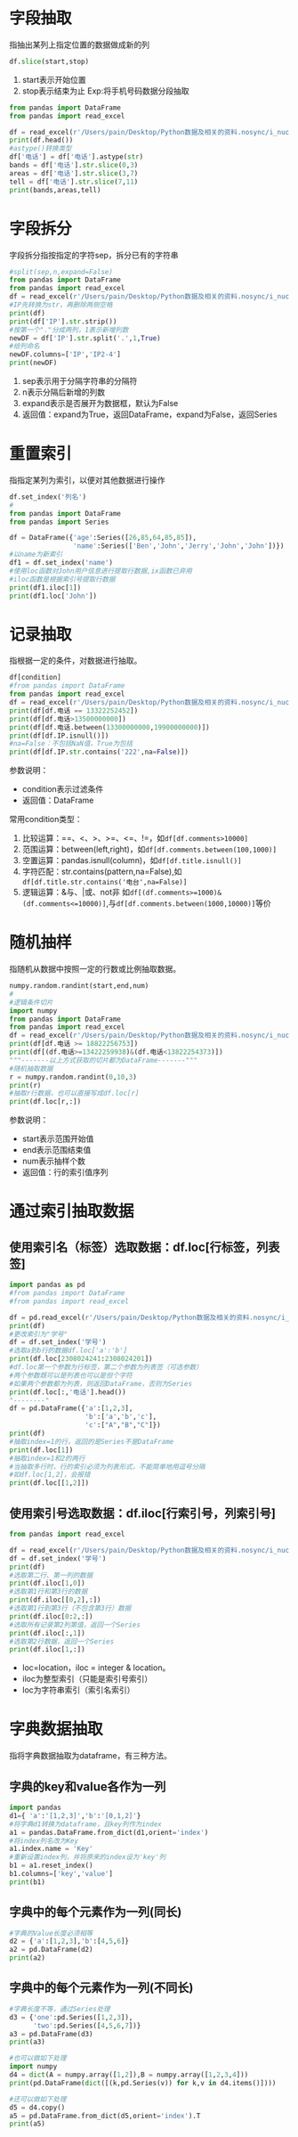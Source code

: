 # 字段抽取
指抽出某列上指定位置的数据做成新的列
```python
df.slice(start,stop)
```
1. start表示开始位置
2. stop表示结束为止
Exp:将手机号码数据分段抽取
```python
from pandas import DataFrame
from pandas import read_excel

df = read_excel(r'/Users/pain/Desktop/Python数据及相关的资料.nosync/i_nuc.xls',sheet_name='Sheet4')
print(df.head())
#astype()转换类型
df['电话'] = df['电话'].astype(str)
bands = df['电话'].str.slice(0,3)
areas = df['电话'].str.slice(3,7)
tell = df['电话'].str.slice(7,11)
print(bands,areas,tell)
```
# 字段拆分
字段拆分指按指定的字符sep，拆分已有的字符串
```python
#split(sep,n,expand=False)
from pandas import DataFrame
from pandas import read_excel
df = read_excel(r'/Users/pain/Desktop/Python数据及相关的资料.nosync/i_nuc.xls',sheet_name='Sheet4')
#IP先转换为str，再删除两侧空格
print(df)
print(df['IP'].str.strip())
#按第一个"."分成两列，1表示新增列数
newDF = df['IP'].str.split('.',1,True)
#给列命名
newDF.columns=['IP','IP2-4']
print(newDF)
```
1. sep表示用于分隔字符串的分隔符
2. n表示分隔后新增的列数
3. expand表示是否展开为数据框，默认为False
4. 返回值：expand为True，返回DataFrame，expand为False，返回Series

# 重置索引
指指定某列为索引，以便对其他数据进行操作
```python
df.set_index('列名')
#
from pandas import DataFrame
from pandas import Series

df = DataFrame({'age':Series([26,85,64,85,85]),
                'name':Series(['Ben','John','Jerry','John','John'])})
#以name为新索引
df1 = df.set_index('name')
#使用loc函数对John用户信息进行提取行数据,ix函数已弃用
#iloc函数是根据索引号提取行数据
print(df1.iloc[1])
print(df1.loc['John'])
```



# 记录抽取

指根据一定的条件，对数据进行抽取。

```python
df[condition]
#from pandas import DataFrame
from pandas import read_excel
df = read_excel(r'/Users/pain/Desktop/Python数据及相关的资料.nosync/i_nuc.xls',sheet_name='Sheet4')
print(df[df.电话 == 13322252452])
print(df[df.电话>13500000000])
print(df[df.电话.between(13300000000,19900000000)])
print(df[df.IP.isnull()])
#na=False：不包括NaN值，True为包括
print(df[df.IP.str.contains('222',na=False)])
```

参数说明：

+ condition表示过滤条件
+ 返回值：DataFrame

常用condition类型：

1. 比较运算：==、<、>、>=、<=、!=，如`df[df.comments>10000]`
2. 范围运算：between(left,right)，如`df[df.comments.between(100,1000)]`
3. 空置运算：pandas.isnull(column)，如`df[df.title.isnull()]`
4. 字符匹配：str.contains(pattern,na=False),如`df[df.title.str.contains('电台',na=False)]`
5. 逻辑运算：&与、|或、not非 如`df[(df.comments>=1000)&(df.comments<=10000)]`,与`df[df.comments.between(1000,10000)]`等价



# 随机抽样

指随机从数据中按照一定的行数或比例抽取数据。

```python
numpy.random.randint(start,end,num)
#
#逻辑条件切片
import numpy
from pandas import DataFrame
from pandas import read_excel
df = read_excel(r'/Users/pain/Desktop/Python数据及相关的资料.nosync/i_nuc.xls',sheet_name='Sheet4')
print(df[df.电话 >= 18822256753])
print(df[(df.电话>=13422259938)&(df.电话<13822254373)])
"""-------以上方式获取的切片都为DataFrame-------"""
#随机抽取数据
r = numpy.random.randint(0,10,3)
print(r)
#抽取r行数据，也可以直接写成df.loc[r]
print(df.loc[r,:])
```

参数说明：

+ start表示范围开始值
+ end表示范围结束值
+ num表示抽样个数
+ 返回值：行的索引值序列

# 通过索引抽取数据

## 使用索引名（标签）选取数据：df.loc[行标签，列表签]

```python
import pandas as pd
#from pandas import DataFrame
#from pandas import read_excel

df = pd.read_excel(r'/Users/pain/Desktop/Python数据及相关的资料.nosync/i_nuc.xls',sheet_name='Sheet4')
print(df)
#更改索引为"学号"
df = df.set_index('学号')
#选取a到b行的数据df.loc['a':'b']
print(df.loc[2308024241:2308024201])
#df.loc第一个参数为行标签，第二个参数为列表签（可选参数）
#两个参数既可以是列表也可以是但个字符
#如果两个参数都为列表，则返回DataFrame，否则为Series
print(df.loc[:,'电话'].head())
"--------"
df = pd.DataFrame({'a':[1,2,3],
                   'b':['a','b','c'],
                   'c':["A","B","C"]})
print(df)
#抽取index=1的行，返回的是Series不是DataFrame
print(df.loc[1])
#抽取index=1和2的两行
#当抽取多行时，行的索引必须为列表形式，不能简单地用逗号分隔
#如df.loc[1,2]，会报错
print(df.loc[[1,2]])
```



## 使用索引号选取数据：df.iloc[行索引号，列索引号]

```python
from pandas import read_excel

df = read_excel(r'/Users/pain/Desktop/Python数据及相关的资料.nosync/i_nuc.xls',sheet_name='Sheet4')
df = df.set_index('学号')
print(df)
#选取第二行、第一列的数据
print(df.iloc[1,0])
#选取第1行和第3行的数据
print(df.iloc[[0,2],:])
#选取第1行到第3行（不包含第3行）数据
print(df.iloc[0:2,:])
#选取所有记录第2列第值，返回一个Series
print(df.iloc[:,1])
#选取第2行数据，返回一个Series
print(df.iloc[1,:])
```

+ loc=location，iloc = integer & location。
+ iloc为整型索引（只能是索引号索引）
+ loc为字符串索引（索引名索引）

# 字典数据抽取

指将字典数据抽取为dataframe，有三种方法。

## 字典的key和value各作为一列

```python
import pandas
d1={ 'a':'[1,2,3]','b':'[0,1,2]'}
#将字典d1转换为dataframe，且key列作为index
a1 = pandas.DataFrame.from_dict(d1,orient='index')
#将index列名改为Key
a1.index.name = 'Key'
#重新设置index列，并将原来的index设为'key'列
b1 = a1.reset_index()
b1.columns=['key','value']
print(b1)
```

## 字典中的每个元素作为一列(同长)

```python
#字典的Value长度必须相等
d2 = {'a':[1,2,3],'b':[4,5,6]}
a2 = pd.DataFrame(d2)
print(a2)
```

## 字典中的每个元素作为一列(不同长)

```python
#字典长度不等，通过Series处理
d3 = {'one':pd.Series([1,2,3]),
      'two':pd.Series([4,5,6,7])}
a3 = pd.DataFrame(d3)
print(a3)

#也可以做如下处理
import numpy
d4 = dict(A = numpy.array([1,2]),B = numpy.array([1,2,3,4]))
print(pd.DataFrame(dict([(k,pd.Series(v)) for k,v in d4.items()])))

#还可以做如下处理
d5 = d4.copy()
a5 = pd.DataFrame.from_dict(d5,orient='index').T
print(a5)
```

